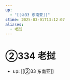 ```yaml
---
up:
  - "[[②33 东南亚]]"
ctime: 2025-03-01T13:12:07
aliases:
  - 老挝
---
```


# ②334 老挝

- up: [[②33 东南亚]]
